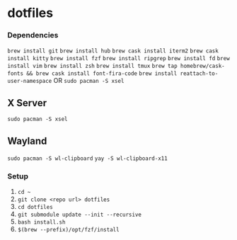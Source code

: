 # dotfiles

### Dependencies
```brew install git```
```brew install hub```
```brew cask install iterm2```
```brew cask install kitty```
```brew install fzf```
```brew install ripgrep```
```brew install fd```
```brew install vim```
```brew install zsh```
```brew install tmux```
```brew tap homebrew/cask-fonts && brew cask install font-fira-code```
```brew install reattach-to-user-namespace``` OR ```sudo pacman -S xsel```
## X Server
```sudo pacman -S xsel```
## Wayland
```sudo pacman -S wl-clipboard```
```yay -S wl-clipboard-x11```

### Setup
1. ```cd ~```
2. ```git clone <repo url> dotfiles```
3. ```cd dotfiles```
4. ```git submodule update --init --recursive```
5. ```bash install.sh```
6. ```$(brew --prefix)/opt/fzf/install```
